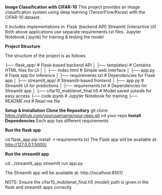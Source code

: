 **Image Classification with CIFAR-10**
This project provides an image classification system using deep learning (TensorFlow/Keras) with the CIFAR-10 dataset.

It includes implementations in:
Flask (backend API)
Streamlit (interactive UI)
Both above applications use separate requirements.txt files.
Jupyter Notebook (.ipynb) for training & testing the model

**Project Structure**

The structure of the project is as follows 

├── flask_app/                     # Flask-based backend API
│   ├── templates/                  # Contains HTML files for UI
│   │   ├── index.html               # Simple web interface
│   ├── app.py                       # Flask app for inference
│   ├── requirements.txt              # Dependencies for Flask app
│
├── streamlit_app/                   # Streamlit-based frontend
│   ├── app.py                       # Streamlit UI for predictions
│   ├── requirements.txt              # Dependencies for Streamlit app
│
├── cifar10_mobilenet_final.h5       # Model saved outside for easy access
├── code.ipynb              # Jupyter Notebook for training
├── README.md                        # Read me file


**Setup & Installation**
**Clone the Repository**
git clone https://github.com/yourusername/your-repo.git
cd your-repo
**Install Dependencies**
Each app has different requirements

**Run the flask app**

cd flask_app
pip install -r requirements.txt
The Flask app will be available at: http://127.0.0.1:5000/

**Run the streamlit app**

cd ../streamlit_app
streamlit run app.py

The Streamlit app will be available at: http://localhost:8501/

NOTE: Ensure the cifar10_mobilenet_final.h5 (model) path is given in the flask and streamlit apps correctly 
